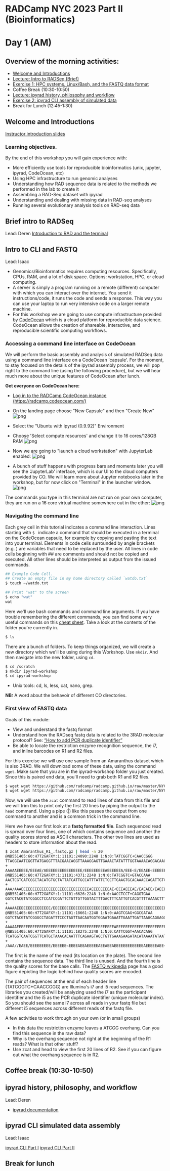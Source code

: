 # RADCamp NYC 2023 Part II (Bioinformatics)
# Day 1 (AM)

## Overview of the morning activities:
* [Welcome and Introductions](#welcome-and-introductions)
* [Lecture: Intro to RADSeq (Brief)](#brief-intro-to-radseq)
* [Exercise 1: HPC systems, Linux/Bash, and the FASTQ data format](#intro-to-cli-and-fastq)
* Coffee Break (10:30-10:50)
* [Lecture: ipyrad history, philosophy and workflow](#ipyrad-history-philosophy-and-workflow)
* [Exercise 2: ipyrad CLI assembly of simulated data](#ipyrad-cli-simulated-data-assembly)
* Break for Lunch (12:45-1:30)

## Welcome and Introductions

[Instructor introduction slides](https://docs.google.com/presentation/d/1rOKSssEsz7TMOGMQAvOVx64nD8aAVuRj4dnB2WSbUmA/edit#slide=id.g25093f4cab7_0_13)

### Learning objectives.
By the end of this workshop you will gain experience with:
* More efficiently use tools for reproducible bioinformatics (unix, jupyter, ipyrad, CodeOcean, etc)
* Using HPC infrastructure to run genomic analyses
* Understanding how RAD sequence data is related to the methods we performed in the lab to create it
* Assembling a RAD-Seq dataset with ipyrad
* Understanding and dealing with missing data in RAD-seq analyses
* Running several evolutionary analysis tools on RAD-seq data


## Brief intro to RADSeq
Lead: Deren
[Introduction to RAD and the terminal](https://eaton-lab.org/slides/radcamp)

## Intro to CLI and FASTQ
Lead: Isaac

* Genomics/Bioinformatics requires computing resources. Specifically, CPUs,
RAM, and a lot of disk space. Options: workstation, HPC, or cloud computing.
* A server is simply a program running on a remote (different) computer with
which you can interact over the internet. You send it instructions/code, it
runs the code and sends a response. This way you can use your laptop to run
very intensive code on a larger remote machine.
* For this workshop we are going to use compute infrastructure provided by
[CodeOcean](https://codeocean.com) which is a cloud platform for reproducible
data science. CodeOcean allows the creation of shareable, interactive,
and reproducible scientific computing workflows.

### Accessing a command line interface on CodeOcean
We will perform the basic assembly and analysis of simulated RADSeq data using a
command line interface on a CodeOcean 'capsule'. For the moment, to stay focused
on the details of the ipyrad assembly process, we will pop right to the command
line (using the following procedure), but we will hear much more about the unique
features of CodeOcean after lunch.

**Get everyone on CodeOcean here:**
* [Log in to the RADCamp CodeOcean instance (https://radcamp.codeocean.com/)](https://radcamp.codeocean.com/)
* On the landing page choose "New Capsule" and then "Create New"
![png](images/CO-NewCapsule.png)

* Select the "Ubuntu with ipyrad (0.9.92)" Environment
* Choose 'Select compute resources' and change it to 16 cores/128GB RAM
![png](images/CO-ipyradCapsule.png)

* Now we are going to "launch a cloud workstation" with JupyterLab enabled:
![png](images/CO-LaunchJupyterLab.png)

* A bunch of stuff happens with progress bars and moments later you will see
the 'JupyterLab' interface, which is our UI to the cloud computers provided by CO.
We will learn more about Jupyter notebooks later in the workshop, but for now
click on "Terminal" in the launcher window.
![png](images/CO-JupyterLabLauncher.png)

The commands you type in this terminal are not run on your own computer, they are
run on a 16 core virtual machine somewhere out in the ether:
![png](images/CO-LittleBlackWindow.png)

### Navigating the command line
Each grey cell in this tutorial indicates a command line interaction.
Lines starting with `$ ` indicate a command that should be executed
in a terminal on the CodeOcean capsule, for example by copying and
pasting the text into your terminal. Elements in code cells surrounded
by angle brackets (e.g. <username>) are variables that need to be
replaced by the user. All lines in code cells beginning with \#\# are
comments and should not be copied and executed. All other lines should
be interpreted as output from the issued commands.

```bash
## Example Code Cell.
## Create an empty file in my home directory called `watdo.txt`
$ touch ~/watdo.txt

## Print "wat" to the screen
$ echo "wat"
wat
```

Here we'll use bash commands and command line arguments. If you have trouble
remembering the different commands, you can find some very useful commands on
this [cheat sheet](https://www.git-tower.com/blog/command-line-cheat-sheet/).
Take a look at the contents of the folder you're currently in.
```bash
$ ls
```

There are a bunch of folders. To keep things organized, we will create a new
directory which we'll be using during this Workshop. Use `mkdir`. And then
navigate into the new folder, using `cd`.
```bash
$ cd /scratch
$ mkdir ipyrad-workshop
$ cd ipyrad-workshop
```

* Unix tools: cd, ls, less, cat, nano, grep.

**NB:** A word about the behavoir of different CO directories.

### First view of FASTQ data
Goals of this module:
* View and understand the fastq format
* Understand how the RADseq fastq data is related to the 3RAD molecular protocol?
See: [“How to add PCR duplicate identifier”](https://docs.google.com/presentation/d/1Tvw5m4Y33aHe1ItiHSA7LXV3y3k0BGQj3HwlIIfDE_0/edit#slide=id.p)
* Be able to locate the restriction enzyme recognition sequence, the i7, and
inline barcodes on R1 and R2 files.

For this exercise we will use one sample from an Amaranthus dataset
which is also 3RAD. We will download some of these data, using the command `wget`.
Make sure that you are in the ipyrad-workshop folder you just created. Since
this is paired end data, you'll need to grab both R1 and R2 files.

```bash
$ wget wget https://github.com/radcamp/radcamp.github.io/raw/master/NYC2023/datafiles/Amaranthus_R1_.fastq.gz 
$ wget wget https://github.com/radcamp/radcamp.github.io/raw/master/NYC2023/datafiles/Amaranthus_R2_.fastq.gz
```

Now, we will use the `zcat` command to read lines of data from this file and
we will trim this to print only the first 20 lines by piping the output to the
`head` command. Using a pipe (|) like this passes the output from one command to
another and is a common trick in the command line.

Here we have our first look at a **fastq formatted file**. Each sequenced
read is spread over four lines, one of which contains sequence and another
the quality scores stored as ASCII characters. The other two lines are used
as headers to store information about the read.

```bash
$ zcat Amaranthus_R1_.fastq.gz | head -n 20
@NB551405:60:H7T2GAFXY:1:11101:24090:2248 1:N:0:TATCGGTC+CAACCGGG
TTAGGCAATCGGTTATGAGGTTTACGAACAGGTTAAAGGAGTTGAAACTATATTTGGTAAAACAGGACAAGTGCAAGGGG
+
AAAAAEEEEE/EEEAE/AEEEEEEEEEEEEEEEE/EEEEEEEEEAEEEEEEA/EEE<E/EEAEE<EEEEEEEEEEEE<AE
@NB551405:60:H7T2GAFXY:1:11101:4371:2248 1:N:0:TATCGGTC+GTACCAAA
AACTCGTCATCGGCTACATGTGCTATTATCATTGCCATTTATTCTCCTTGAAGTGCACAAACCAGATTGTCTTGTGCTTA
+
AAA/AAAEEEEEEEEEEEEEEEEEEEEEEEEEEEEEEAEEEEEEEEAE<EEEAEEEAE/EAEAEE/EAEEEEEEEEEEEE
@NB551405:60:H7T2GAFXY:1:11101:6626:2248 1:N:0:AACCTCCT+CAGGTGAA
GGTCTACGTATCGGCCTCCATCCGATTCTGTTGTTGGTACTTTGACTTTCATTGTCACGTTTTAAAACTTTGACCACTAT
+
AAAAAEEEEEEEEEEEEEEE/EEEEEEEEEEEEEEEEEEEEEEEEEEEEEEEEEEEEEEEEEEEEEEEEEEEAEEEEEEE
@NB551405:60:H7T2GAFXY:1:11101:18661:2248 1:N:0:AAGTCGAG+GGCGATAA
GGTCTACGTATCGGGCCTAGATTTCCCTAGTTAACAATGGTGGAATGAAATTGAATTGATTAAGCAGGAGGAAAAGGATG
+
AAAAAEEEEEEEEEEEEEEEEEEEEEEEEEEEEEEEEEEEEEEEEEEEAEEEEEEEEEEEEEEEEEEEEEEEEEEEEEEE
@NB551405:60:H7T2GAFXY:1:11101:18275:2248 1:N:0:CATTCGGT+AACACAGG
TCATGGTCAATCGGTTCATGCTAAACACAATTTCAGAAGTAGCTGTTGAAAGAAGATACATAAAATATAATAGAGATACA
+
/AAA//EAEE/EEEEEEEEE/EEEEEE<EEEEAEEAEEEEEAEEAEEAEEEEEEEEEEEEEAEEEEEAEE<AEEEEEEAE
```

The first is the name of the read (its location on the plate). The second line
contains the sequence data. The third line is unused. And the fourth line is the
quality scores for the base calls. The [FASTQ wikipedia](https://en.wikipedia.org/wiki/FASTQ_format)
page has a good figure depicting the logic behind how quality scores are encoded.

The pair of sequences at the end of each header line (TATCGGTC+CAACCGGG) are
Illumina's i7 and i5 read sequences.  The libraries you created/will be
analyzing used the i7 as the participant identifier and the i5 as the PCR
duplicate identifier (unique molecular index).  So you should see the same i7
across all reads in your fastq file but different i5 sequences across different
reads of the fastq file.

A few activities to work through on your own (or in small groups)
* In this data the restriction enzyme leaves a ATCGG overhang. Can you find this
sequence in the raw data?
* Why is the overhang sequence not right at the beginning of the R1 reads? What is that other stuff?
* Use zcat and head to view the first 20 lines of R2. See if you can figure out what the overhang sequence is in R2.

## Coffee break (10:30-10:50)

## ipyrad history, philosophy, and workflow
Lead: Deren
* [ipyrad documentation](https://ipyrad.readthedocs.io/en/latest/)

## ipyrad CLI simulated data assembly
Lead: Isaac

[ipyrad CLI Part I](Part_II_files/ipyrad_partI_CLI.html)
[ipyrad CLI Part II](Part_II_files/ipyrad_partII_CLI.md)


## Break for lunch
